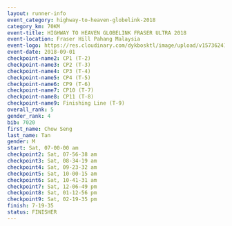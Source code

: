```yaml
---
layout: runner-info 
event_category: highway-to-heaven-globelink-2018 
category_km: 70KM 
event-title: HIGHWAY TO HEAVEN GLOBELINK FRASER ULTRA 2018 
event-location: Fraser Hill Pahang Malaysia 
event-logo: https://res.cloudinary.com/dykbosktl/image/upload/v1573624145/Logo/download_nnzjlh.png 
event-date: 2018-09-01 
checkpoint-name2: CP1 (T-2) 
checkpoint-name3: CP2 (T-3) 
checkpoint-name4: CP3 (T-4) 
checkpoint-name5: CP4 (T-5) 
checkpoint-name6: CP9 (T-6) 
checkpoint-name7: CP10 (T-7) 
checkpoint-name8: CP11 (T-8) 
checkpoint-name9: Finishing Line (T-9) 
overall_rank: 5
gender_rank: 4
bib: 7020
first_name: Chow Seng
last_name: Tan
gender: M
start: Sat, 07-00-00 am
checkpoint2: Sat, 07-56-38 am
checkpoint3: Sat, 08-34-19 am
checkpoint4: Sat, 09-23-32 am
checkpoint5: Sat, 10-00-15 am
checkpoint6: Sat, 10-41-31 am
checkpoint7: Sat, 12-06-49 pm
checkpoint8: Sat, 01-12-56 pm
checkpoint9: Sat, 02-19-35 pm
finish: 7-19-35
status: FINISHER
---
```

